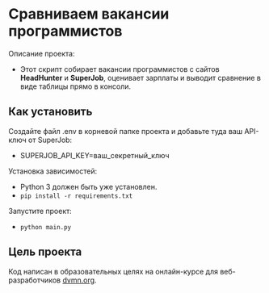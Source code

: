 # Сравниваем вакансии программистов

Описание проекта:
- Этот скрипт собирает вакансии программистов с сайтов **HeadHunter** и **SuperJob**, оценивает  зарплаты и  выводит сравнение в виде таблицы прямо в консоли. 

## Как установить 

Создайте файл .env в корневой папке проекта и добавьте туда ваш API-ключ от SuperJob:
- SUPERJOB_API_KEY=ваш_секретный_ключ

Установка зависимостей:
- Python 3 должен быть уже установлен.
- `pip install -r requirements.txt`

Запустите проект:
-  `python main.py`

## Цель проекта

Код написан в образовательных целях на онлайн-курсе для веб-разработчиков [dvmn.org](https://dvmn.org).